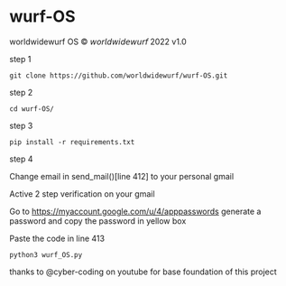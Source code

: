 # wurf-OS

worldwidewurf OS 
© 𝘸𝘰𝘳𝘭𝘥𝘸𝘪𝘥𝘦𝘸𝘶𝘳𝘧 2022
v1.0

step 1 

```git clone https://github.com/worldwidewurf/wurf-OS.git```

step 2

```cd wurf-OS/```

step 3

```pip install -r requirements.txt```


step 4

Change email in send_mail()[line 412] to your personal gmail

Active 2 step verification on your gmail

Go to https://myaccount.google.com/u/4/apppasswords generate a password and copy the password in yellow box

Paste the code in line 413


```python3 wurf_OS.py```

thanks to @cyber-coding on youtube for base foundation of this project
